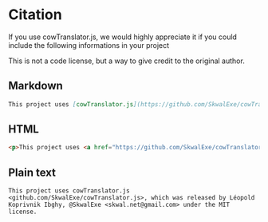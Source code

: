 # Citation

If you use cowTranslator.js, we would highly appreciate it if you could include the following informations in your project

This is not a code license, but a way to give credit to the original author.

## Markdown

```md
This project uses [cowTranslator.js](https://github.com/SkwalExe/cowTranslator.js), which was released by Léopold Koprivnik Ibghy, [@SkwalExe](https://github.com/SkwalExe/) \<skwal.net@gmail.com\> under the [MIT license](https://github.com/SkwalExe/cowTranslator.js/blob/main/LICENSE).
```

## HTML

```html
<p>This project uses <a href="https://github.com/SkwalExe/cowTranslator.js">cowTranslator.js</a>, which was released by Léopold Koprivnik Ibghy, <a href="https://github.com/SkwalExe/">@SkwalExe</a> &lt;<a href="mailto:skwal.net@gmail.com">skwal.net@gmail.com</a>&gt; under the <a href="https://github.com/SkwalExe/cowTranslator.js/blob/main/LICENSE">MIT license</a></p>
```

## Plain text

```
This project uses cowTranslator.js <github.com/SkwalExe/cowTranslator.js>, which was released by Léopold Koprivnik Ibghy, @SkwalExe <skwal.net@gmail.com> under the MIT license.
```
